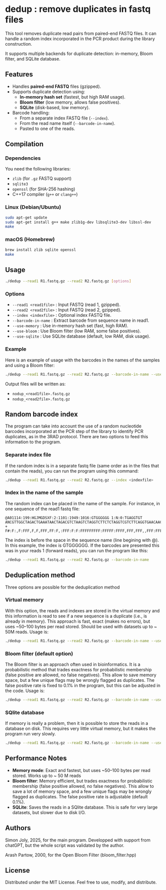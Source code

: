 # dedup : remove duplicates in fastq files

This tool removes duplicate read pairs from paired-end FASTQ files. It can handle a random index incorporated in the PCR product during the library construction.

It supports multiple backends for duplicate detection: in-memory, Bloom filter, and SQLite database.


## Features

- Handles **paired-end FASTQ** files (gzipped).
- Supports duplicate detection using:
  - **In-memory hash set** (fastest, but high RAM usage).
  - **Bloom filter** (low memory, allows false positives).
  - **SQLite** (disk-based, low memory).
- Barcode handling:
  - From a separate index FASTQ file (`--index`).
  - From the read name itself (`--barcode-in-name`).
  - Pasted to one of the reads.


## Compilation

### Dependencies
You need the following libraries:

- `zlib` (for `.gz` FASTQ support)
- `sqlite3`
- `openssl` (for SHA-256 hashing)
- C++17 compiler (`g++` or `clang++`)

### Linux (Debian/Ubuntu)
```bash
sudo apt-get update
sudo apt-get install g++ make zlib1g-dev libsqlite3-dev libssl-dev
make
```

### macOS (Homebrew)
```bash
brew install zlib sqlite openssl
make
```


## Usage

```bash
./dedup --read1 R1.fastq.gz --read2 R2.fastq.gz [options]
```

### Options

- `--read1 <read1file>` : Input FASTQ (read 1, gzipped).
- `--read2 <read2file>` : Input FASTQ (read 2, gzipped).
- `--index <indexfile>` : Optional index FASTQ file.
- `--barcode-in-name` : Extract barcode from sequence name in read1.
- `--use-memory` : Use in-memory hash set (fast, high RAM).
- `--use-bloom` : Use Bloom filter (low RAM, some false positives).
- `--use-sqlite` : Use SQLite database (default, low RAM, disk usage).

### Example

Here is an example of usage with the barcodes in the names of the samples and using a Bloom filter:

```bash
./dedup --read1 R1.fastq.gz --read2 R2.fastq.gz --barcode-in-name --use-bloom
```

Output files will be written as:

- `nodup_<read1file>.fastq.gz`
- `nodup_<read2file>.fastq.gz`


## Random barcode index

The program can take into account the use of a random nucleotide barcodes incorporated at the PCR step of the library to identify PCR duplicates, as in the 3RAD protocol. There are two options to feed this information to the program.

### Separate index file

If the random index is in a separate fastq file (same order as in the files that contain the reads), you can run the program using this command:

```bash
./dedup --read1 R1.fastq.gz --read2 R2.fastq.gz --index <indexfile>
```

### Index in the name of the sample

The random index can be placed in the name of the sample. For instance, in one sequence of the read1 fastq file:

```
@A01114:199:HGJMGDSXF:2:1101:1949:1016:GTGGGGGG 1:N:0:TGAGGTGT
ANCGTTGGCTAGACTGAAATAACTAGACGTCTAAGTCTAGGTCTTCTCTAGGTCGTCTTCAGGTGAACAACGAGGTCCTACAGAAGATGTTGAGATAAGAGAGGTATAAAACCGAAATAATGATTTAGAACCCGCAAAAGTTTTTGAAATA
+
F#:F:,F:FFF,F,F,FFF,FF:F,:FFF:F:F:FFFFFFFFF:FFFFF:FFFF,FFF,FFF,,FFF:FFF:F:FFFFFF:FFFF,FF,F,FFFF:FFFFFF,:FFFFFFFF,FFFF:FFFFF:FFF:FF:F::FFFFF,F::FFFF,FFF
``` 

The index is before the space in the sequence name (line begining with @). In this example, the index is GTGGGGGG. If the barcodes are presented this was in your reads 1 (forward reads), you can run the program like this:

```bash
./dedup --read1 R1.fastq.gz --read2 R2.fastq.gz --barcode-in-name
```


## Deduplication method

Three options are possible for the deduplication method

### Virtual memory

With this option, the reads and indexes are stored in the virtual memory and this information is read to see if a new sequence is a duplicate (i.e., is already in memory). This approach is fast, exact (makes no errors), but uses ~50–100 bytes per read stored. Should be used with datasets up to ~ 50M reads. Usage is:

```bash
./dedup --read1 R1.fastq.gz --read2 R2.fastq.gz --barcode-in-name --use-memory
```

### Bloom filter (default option)

The Bloom filter is an approach often used in bioinformatics. It is a probabilistic method that trades exactness for probabilistic membership (false positive are allowed, no false negatives). This allow to save memory space, but a few unique flags may be wrongly flagged as duplicates. The false positive rate is fixed to 0.1% in the program, but this can be adjusted in the code. Usage is:

```bash
./dedup --read1 R1.fastq.gz --read2 R2.fastq.gz --barcode-in-name --use-bloom
```

### SQlite database

If memory is really a problem, then it is possible to store the reads in a database on disk. This requires very little virtual memory, but it makes the program run very slowly.

```bash
./dedup --read1 R1.fastq.gz --read2 R2.fastq.gz --barcode-in-name --use-sqlite
```


## Performance Notes

- **Memory mode**: Exact and fastest, but uses ~50–100 bytes per read stored. Works up to ~ 50 M reads
- **Bloom filter**: Memory efficient, but trades exactness for probabilistic membership (false positive allowed, no false negatives). This allow to save a lot of memory space, and a few unique flags may be wrongly flagged as duplicates. The false positive rate is adjustable (default 0.1%). 
- **SQLite**: Saves the reads in a SQlite database. This is safe for very large datasets, but slower due to disk I/O.


## Authors

Simon Joly, 2025, for the main program. Developped with support from chatGPT, but the whole script was validated by the author.

Arash Partow, 2000, for the Open Bloom Filter (bloom_filter.hpp)



## License

Distributed under the MIT License. Feel free to use, modify, and distribute.
